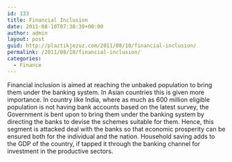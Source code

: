 ```yaml
---
id: 133
title: Financial Inclusion
date: 2011-08-10T07:38:39+00:00
author: admin
layout: post
guid: http://plaztikjezuz.com/2011/08/10/financial-inclusion/
permalink: /2011/08/10/financial-inclusion/
categories:
  - Finance
---
```

Financial inclusion is aimed at reaching the unbaked population to bring them under the banking system. In Asian countries this is given more importance. In country like India, where as much as 600 million eligible population is not having bank accounts based on the latest survey, the Government is bent upon to bring them under the banking system by directing the banks to devise the schemes suitable for them. Hence, this segment is attacked deal with the banks so that economic prosperity can be ensured both for the individual and the nation. Household saving adds to the GDP of the country, if tapped it through the banking channel for investment in the productive sectors.